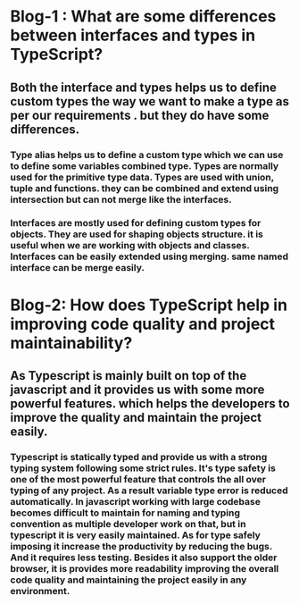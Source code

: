 # Blog-1 : What are some differences between interfaces and types in TypeScript?


## Both the interface and types helps us to define custom types the way  we want to make a type as per our requirements . but they do have some differences.

 ### Type alias helps us to define a custom type which we can use to define some variables combined type.   Types are normally used for the primitive type data. Types are used with union, tuple and functions. they can be combined and extend using intersection but can not merge like the  interfaces. 

 ### Interfaces are mostly used for defining custom types for objects. They are used for shaping objects structure. it is useful when we are working with objects and classes. Interfaces can be easily extended using merging. same named interface can be merge easily.





# Blog-2: How does TypeScript help in improving code quality and project maintainability?


## As Typescript is mainly built on top of the javascript and it provides us with some more powerful features. which helps the developers to improve the quality and maintain the project easily.

### Typescript is statically typed and provide us with a strong typing system following some strict rules. It's type safety is one of  the most powerful feature that controls the all over typing of any project. As a result variable type error is reduced automatically. In javascript working with large codebase becomes difficult to maintain for naming and typing convention as multiple developer work on that, but in typescript it is very easily maintained. As for type safely imposing it increase the productivity by reducing the bugs. And it requires less testing. Besides it also support the older browser, it is provides more readability improving the overall code quality and maintaining the project easily in any environment.